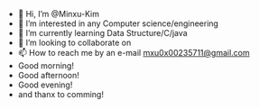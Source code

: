 - 👋 Hi, I’m @Minxu-Kim
- 👀 I’m interested in any Computer science/engineering
- 🌱 I’m currently learning Data Structure/C/java
- 💞️ I’m looking to collaborate on 
- 📫 How to reach me by an e-mail mxu0x00235711@gmail.com 
- Good morning! 
- Good afternoon! 
- Good evening!
- and thanx to comming!

<!---
Minxu-Kim/Minxu-Kim is a ✨ special ✨ repository because its `README.md` (this file) appears on your GitHub profile.
You can click the Preview link to take a look at your changes.
--->
